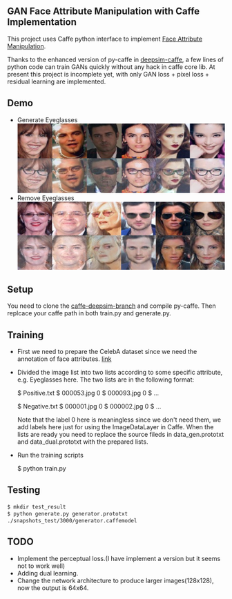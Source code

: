 ## GAN Face Attribute Manipulation with Caffe Implementation

This project uses Caffe python interface to implement [Face Attribute Manipulation](https://arxiv.org/abs/1612.05363).

Thanks to the enhanced version of py-caffe in [deepsim-caffe](https://github.com/dosovits/caffe-fr-chairs/tree/deepsim), a few lines of python code can train GANs quickly without any hack in caffe core lib. At present this project is incomplete yet, with only GAN loss + pixel loss + residual learning are implemented. 

## Demo
- Generate Eyeglasses
![gen](assets/gen.png)
- Remove Eyeglasses
![remove](assets/remove.png)

## Setup

You need to clone the [caffe-deepsim-branch](https://github.com/dosovits/caffe-fr-chairs/tree/deepsim) and compile py-caffe. Then replcace your caffe path in both train.py and generate.py.

## Training

- First we need to prepare the CelebA dataset since we need the annotation of face attributes. [link](http://mmlab.ie.cuhk.edu.hk/projects/CelebA.html)
- Divided the image list into two lists according to some specific attribute, e.g. Eyeglasses here. The two lists are in the following format:

    $ Positive.txt
    $ 000053.jpg 0
    $ 000093.jpg 0
    $ ...

    $ Negative.txt
    $ 000001.jpg 0
    $ 000002.jpg 0
    $ ...
  
  Note that the label 0 here is meaningless since we don't need them, we add labels here just for using the ImageDataLayer in Caffe. When the lists are ready you need to replace the source fileds in data_gen.prototxt and data_dual.prototxt with the prepared lists.

- Run the training scripts

    $ python train.py

## Testing

    $ mkdir test_result
    $ python generate.py generator.prototxt ./snapshots_test/3000/generator.caffemodel

## TODO

- Implement the perceptual loss.(I have implement a version but it seems not to work well)
- Adding dual learning.
- Change the network architecture to produce larger images(128x128), now the output is 64x64.


